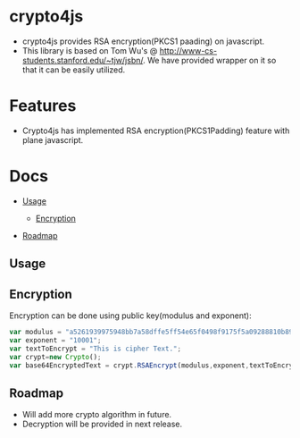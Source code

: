# crypto4js
- crypto4js provides RSA encryption(PKCS1 paading) on javascript.
- This library is based on Tom Wu's @ http://www-cs-students.stanford.edu/~tjw/jsbn/. We have provided wrapper on it so that it can be easily utilized.

# Features

- Crypto4js has implemented RSA encryption(PKCS1Padding) feature with plane javascript.


# Docs

- [Usage](#usage)
  - [Encryption](#encryption)

- [Roadmap](#roadmap)


## Usage

## Encryption

Encryption can be done using public key(modulus and exponent):
```javascript
var modulus = "a5261939975948bb7a58dffe5ff54e65f0498f9175f5a09288810b8975871e99af3b5dd94057b0fc07535f5f97444504fa35169d461d0d30cf0192e307727c065168c788771c561a9400fb49175e9e6aa4e23fe11af69e9412dd23b0cb6684c4c2429bce139e848ab26d0829073351f4acd36074eafd036a5eb83359d2a698d3";
var exponent = "10001";
var textToEncrypt = "This is cipher Text.";
var crypt=new Crypto();
var base64EncryptedText = crypt.RSAEncrypt(modulus,exponent,textToEncrypt);
```



## Roadmap
- Will add more crypto algorithm in future.
- Decryption will be provided in next release.
